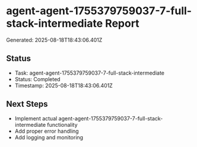 # agent-agent-1755379759037-7-full-stack-intermediate Report

Generated: 2025-08-18T18:43:06.401Z

## Status
- Task: agent-agent-1755379759037-7-full-stack-intermediate
- Status: Completed
- Timestamp: 2025-08-18T18:43:06.401Z

## Next Steps
- Implement actual agent-agent-1755379759037-7-full-stack-intermediate functionality
- Add proper error handling
- Add logging and monitoring
